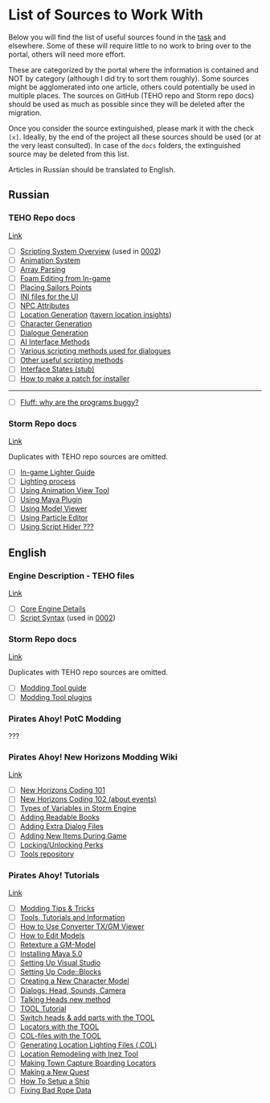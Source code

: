 # List of Sources to Work With

Below you will find the list of useful sources found in the [task](https://github.com/storm-devs/storm-engine/projects/4#card-58081815) and elsewhere. Some of these will require little to no work to bring over to the portal, others will need more effort.

These are categorized by the portal where the information is contained and NOT by category (although I did try to sort them roughly). Some sources might be agglomerated into one article, others could potentially be used in multiple places. The sources on GitHub (TEHO repo and Storm repo docs) should be used as much as possible since they will be deleted after the migration.

Once you consider the source extinguished, please mark it with the check `[x]`. Ideally, by the end of the project all these sources should be used (or at the very least consulted). In case of the `docs` folders, the extinguished source may be deleted from this list.

Articles in Russian should be translated to English.

## Russian

### TEHO Repo docs

[Link](https://github.com/storm-devs/sd-teho-public/tree/steamapi-isolate/docs)

* [ ] [Scripting System Overview](https://github.com/storm-devs/sd-teho-public/blob/steamapi-isolate/docs/описание%20скриптов.txt) (used in [0002](../kb/0002-scripting-overview.md))
* [ ] [Animation System](https://github.com/storm-devs/sd-teho-public/blob/steamapi-isolate/docs/ani.txt)
* [ ] [Array Parsing](https://github.com/storm-devs/sd-teho-public/blob/steamapi-isolate/docs/array.txt)
* [ ] [Foam Editing from In-game](https://github.com/storm-devs/sd-teho-public/blob/steamapi-isolate/docs/coastfoam.txt)
* [ ] [Placing Sailors Points](https://github.com/storm-devs/sd-teho-public/blob/steamapi-isolate/docs/sailorpoints.txt)
* [ ] [INI files for the UI](https://github.com/storm-devs/sd-teho-public/blob/steamapi-isolate/docs/subscribe.txt)
* [ ] [NPC Attributes](https://github.com/storm-devs/sd-teho-public/blob/steamapi-isolate/docs/атрибуты%20НПС.txt)
* [ ] [Location Generation](https://github.com/storm-devs/sd-teho-public/blob/steamapi-isolate/docs/potc/location_init.txt) ([tavern location insights](https://github.com/storm-devs/sd-teho-public/blob/steamapi-isolate/docs/potc/tavern_locators.txt))
* [ ] [Character Generation](https://github.com/storm-devs/sd-teho-public/blob/steamapi-isolate/docs/potc/character_type.txt)
* [ ] [Dialogue Generation](https://github.com/storm-devs/sd-teho-public/blob/steamapi-isolate/docs/диалоги%20на%20генераторе.txt)
* [ ] [AI Interface Methods](https://github.com/storm-devs/sd-teho-public/blob/steamapi-isolate/docs/potc/functions.txt)
* [ ] [Various scripting methods used for dialogues](https://github.com/storm-devs/sd-teho-public/blob/steamapi-isolate/docs/набор%20методов%20для%20реплик.txt)
* [ ] [Other useful scripting methods](https://github.com/storm-devs/sd-teho-public/blob/steamapi-isolate/docs/описание%20функций.txt)
* [ ] [Interface States (stub)](https://github.com/storm-devs/sd-teho-public/blob/steamapi-isolate/docs/potc/interface.txt)
* [ ] [How to make a patch for installer](https://github.com/storm-devs/sd-teho-public/blob/steamapi-isolate/docs/утилита%20инсталла.txt)

---

* [ ] [Fluff: why are the programs buggy?](https://github.com/storm-devs/sd-teho-public/blob/steamapi-isolate/docs/potc/bugs.txt)

### Storm Repo docs 
[Link](https://github.com/storm-devs/storm-engine/tree/develop/docs)

Duplicates with TEHO repo sources are omitted. 

* [ ] [In-game Lighter Guide](https://github.com/storm-devs/storm-engine/blob/develop/docs/Lighter.doc)
* [ ] [Lighting process](https://github.com/storm-devs/storm-engine/blob/develop/docs/LighterProcess.doc)
* [ ] [Using Animation View Tool](https://github.com/storm-devs/storm-engine/blob/develop/docs/animation-view.txt)
* [ ] [Using Maya Plugin](https://github.com/storm-devs/storm-engine/blob/develop/docs/maya-plugin.txt)
* [ ] [Using Model Viewer](https://github.com/storm-devs/storm-engine/blob/develop/docs/model-view.txt)
* [ ] [Using Particle Editor](https://github.com/storm-devs/storm-engine/blob/develop/docs/particle-editor.doc)
* [ ] [Using Script Hider ???](https://github.com/storm-devs/storm-engine/blob/develop/docs/scripts-hider.txt)

## English

### Engine Description - TEHO files
[Link](https://github.com/storm-devs/sd-teho-public/tree/steamapi-isolate/docs)

* [ ] [Core Engine Details](https://github.com/storm-devs/sd-teho-public/blob/steamapi-isolate/docs/core.txt)
* [ ] [Script Syntax](https://github.com/storm-devs/sd-teho-public/blob/steamapi-isolate/docs/syntax.txt) (used in [0002](../kb/0002-scripting-overview.md))

### Storm Repo docs 
[Link](https://github.com/storm-devs/storm-engine/tree/develop/docs)

Duplicates with TEHO repo sources are omitted. 

* [ ] [Modding Tool guide](https://github.com/storm-devs/storm-engine/blob/develop/docs/modding-tool/Help.htm)
* [ ] [Modding Tool plugins](https://github.com/storm-devs/storm-engine/blob/develop/docs/modding-tool/plugins.txt)

### Pirates Ahoy! PotC Modding

??? 

### Pirates Ahoy! New Horizons Modding Wiki
[Link](http://piratesahoy.net/wiki/new-horizons-modding/)

- [ ] [New Horizons Coding 101](http://piratesahoy.net/wiki/new-horizons-Coding-101/)
- [ ] [New Horizons Coding 102 (about events)](http://piratesahoy.net/wiki/new-horizons-Coding-102/)
- [ ] [Types of Variables in Storm Engine](http://piratesahoy.net/wiki/new-horizons-types-of-variables/#types-of-variables-in-storm-engine)
- [ ] [Adding Readable Books](http://piratesahoy.net/wiki/new-horizons-Adding-Readable-Books/)
- [ ] [Adding Extra Dialog Files](http://piratesahoy.net/wiki/new-horizons-Adding-Extra-Dialog-Files/)
- [ ] [Adding New Items During Game](http://piratesahoy.net/wiki/new-horizons-Adding-Items-During-Game/)
- [ ] [Locking/Unlocking Perks](http://piratesahoy.net/wiki/new-horizons-Perk-Locking/)
- [ ] [Tools repository](https://piratesahoy.bowengames.com/Cloud/Tools/)

### Pirates Ahoy! Tutorials
[Link](http://piratesahoy.net/forums/tutorials.86/)

- [ ] [Modding Tips & Tricks](http://piratesahoy.net/threads/modding-tips-tricks.24942/)
- [ ] [Tools, Tutorials and Information](http://piratesahoy.net/threads/tools-tutorials-and-information.11380/)
- [ ] [How to Use Converter TX/GM Viewer](http://piratesahoy.net/threads/texture-mod-for-heavy-patrol-frigate.32083/)
- [ ] [How to Edit Models](http://piratesahoy.net/threads/tutorial-how-to-edit-models.11485/)
- [ ] [Retexture a GM-Model](http://piratesahoy.net/threads/retexture-a-gm-model.25235/)
- [ ] [Installing Maya 5.0](http://piratesahoy.net/threads/installing-maya-5-0.11506/)
- [ ] [Setting Up Visual Studio](http://piratesahoy.net/threads/setting-up-visual-studio.29250/)
- [ ] [Setting Up Code::Blocks](http://piratesahoy.net/threads/setting-up-code-blocks.13172/)
- [ ] [Creating a New Character Model](http://piratesahoy.net/threads/creating-a-new-character-model.28785/)
- [ ] [Dialogs: Head, Sounds, Camera](http://piratesahoy.net/threads/dialogs-head-sounds-camera.15442/)
- [ ] [Talking Heads new method](http://piratesahoy.net/threads/talking-heads-new-method.32146/)
- [ ] [TOOL Tutorial](http://piratesahoy.net/threads/tool-tutorial.12820/)
- [ ] [Switch heads & add parts with the TOOL](http://piratesahoy.net/threads/switch-heads-add-parts-with-the-tool.28830/)
- [ ] [Locators with the TOOL](http://piratesahoy.net/threads/locators-with-the-tool.25234/)
- [ ] [COL-files with the TOOL](http://piratesahoy.net/threads/col-files-with-the-tool.29152/)
- [ ] [Generating Location Lighting Files (.COL)](http://piratesahoy.net/threads/generating-location-lighting-files-col.20784/)
- [ ] [Location Remodeling with Inez Tool](http://piratesahoy.net/threads/location-remodeling-with-inez-tool.10381/)
- [ ] [Making Town Capture Boarding Locators](http://piratesahoy.net/threads/making-town-capture-boarding-locators.13281/)
- [ ] [Making a New Quest](http://piratesahoy.net/threads/making-a-new-quest.11382/)
- [ ] [How To Setup a Ship](http://piratesahoy.net/threads/inzanes-step-by-step-tutorial.12178/)
- [ ] [Fixing Bad Rope Data](http://piratesahoy.net/threads/tutorial-fixing-bad-rope-data.11039/)
